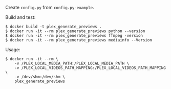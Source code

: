 Create `config.py` from `config.py-example`.

Build and test:

```shell
$ docker build -t plex_generate_previews .
$ docker run -it --rm plex_generate_previews python --version
$ docker run -it --rm plex_generate_previews ffmpeg -version
$ docker run -it --rm plex_generate_previews mediainfo --Version
```

Usage:

```shell
$ docker run -it --rm \
    -v /PLEX_LOCAL_MEDIA_PATH:/PLEX_LOCAL_MEDIA_PATH \
    -v /PLEX_LOCAL_VIDEOS_PATH_MAPPING:/PLEX_LOCAL_VIDEOS_PATH_MAPPING \
    -v /dev/shm:/dev/shm \
    plex_generate_previews
```
